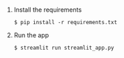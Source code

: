 #


1. Install the requirements

   ```
   $ pip install -r requirements.txt
   ```

2. Run the app

   ```
   $ streamlit run streamlit_app.py
   ```
